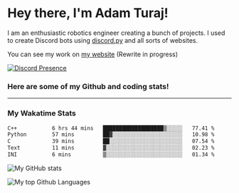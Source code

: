 # Hey there, I'm Adam Turaj!

I am an enthusiastic robotics engineer creating a bunch of projects. I used to create Discord bots using [discord.py](https://github.com/Rapptz/discord.py) and all sorts of websites.

You can see my work on [my website](https://adamturaj.com) (Rewrite in progress)

[![Discord Presence](https://lanyard.cnrad.dev/api/374147012599218176)](https://discord.com/users/374147012599218176)

### Here are some of my Github and coding stats!

---
### My Wakatime Stats
<!--START_SECTION:waka-->

```txt
C++           6 hrs 44 mins   ███████████████████▒░░░░░   77.41 %
Python        57 mins         ██▓░░░░░░░░░░░░░░░░░░░░░░   10.98 %
C             39 mins         ██░░░░░░░░░░░░░░░░░░░░░░░   07.54 %
Text          11 mins         ▓░░░░░░░░░░░░░░░░░░░░░░░░   02.23 %
INI           6 mins          ▒░░░░░░░░░░░░░░░░░░░░░░░░   01.34 %
```

<!--END_SECTION:waka-->

![My GitHub stats](https://github-readme-stats.vercel.app/api?username=AdamTuraj&count_private=true&theme=dark)

![My top Github Languages](https://github-readme-stats.vercel.app/api/top-langs/?username=AdamTuraj&layout=compact&count_private=true&theme=dark)

